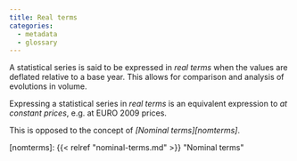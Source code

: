 ```yaml
---
title: Real terms
categories:
  - metadata
  - glossary
---
```



A statistical series is said to be expressed in _real terms_ when the values are deflated
relative to a base year. This allows for comparison and analysis of evolutions in volume.

Expressing a statistical series in _real terms_ is an equivalent expression to
_at constant prices_, e.g. at EURO 2009 prices.

This is opposed to the concept of _[Nominal terms][nomterms]_.


[nomterms]: {{< relref "nominal-terms.md" >}} "Nominal terms"